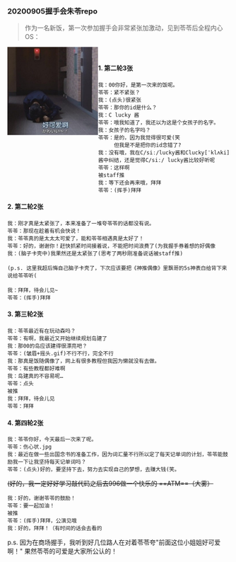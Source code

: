 ### 20200905握手会朱苓repo

> 作为一名新饭，第一次参加握手会非常紧张加激动，见到苓苓后全程内心OS：

<img src="20200905.JPG" alt="_20200903_095711" style="zoom:65%;" align="left" /><br/>

#### 1.   第二轮3张 ####

	我：00你好，是第一次来的饭呢。
	苓苓：紧不紧张？
	我：(点头)很紧张
	苓苓：那你的id是什么？
	我：C lucky 酱
	苓苓：哦我知道了，我还以为这是个女孩子的名字。
	我：女孩子的名字吗？
	苓苓：是的，因为我觉得很可爱(笑
	     但我是不是把你的id念错了?
	我：没有哦，我在C/siː/lucky酱和Clucky[ˈklʌki]酱中纠结，还是觉得C/siː/ lucky酱比较好听呢
	苓苓：这样啊
	被staff推
	我：等下还会再来哦，拜拜
	苓苓：(挥手)拜拜



#### 2.   第二轮2张

```
我：刚才真是太紧张了，本来准备了一堆夸苓苓的话都没有说。
苓苓：那现在趁着有机会快说！
我：苓苓真的是太太太可爱了，能和苓苓相遇真是太好了！
苓苓：好的，谢谢你！赶快抓紧时间接着说，不能把时间浪费了(为我握手券着想的好偶像
我：(脑子卡壳中)我果然还是太紧张了(思考了两秒刚准备说话被staff推)

(p.s. 这里我超后悔自己脑子卡壳了，下次应该要把《神推偶像》里飘哥的5s神表白给背下来说给苓苓听(

我：拜拜，待会儿见~
苓苓：(挥手)拜拜
```



#### 3.   第三轮2张

```
我：苓苓最近有在玩动森吗？
苓苓：有啊，我最近又开始继续规划岛建了
我：那00的岛应该建得很漂亮吧？
苓苓：(皱眉+摇头.gif)不行不行，完全不行
我：那真是饭随偶像了，网上有很多教程但我因为懒就没有去做。
苓苓：有些教程都好难啊
我：岛建真的不容易呢…
苓苓：点头
被推
我：拜拜，待会儿见
苓苓：拜拜
```



#### 4.   第四轮2张

```
我：苓苓你好，今天最后一次来了呢。
苓苓：伤心状.jpg
我：最近在做一些出国念书的准备工作，因为词汇量不行所以定了每天记单词的计划，苓苓能鼓励我一下让我坚持每天记单词吗？
苓苓：(点头)好的，要坚持下去，努力去实现自己的梦想，去赚大钱(笑。
```

 ~~(好的，我一定好好学习敲代码之后去996做一个快乐的 ==ATM==（大雾）~~

```
我：好的，谢谢苓苓的鼓励！
苓苓：要一起加油！
被推
苓苓：(挥手)拜拜，公演见哦
我：好的，拜拜！（有时间的话会去看的
```

p.s.  因为在商场握手，我听到好几位路人在对着苓苓夸"前面这位小姐姐好可爱啊！" 果然苓苓的可爱是大家所公认的！

